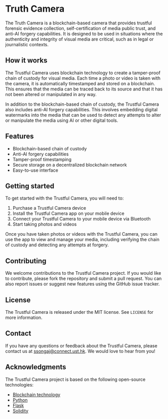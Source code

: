 #  Truth Camera

The Truth Camera is a blockchain-based camera that provides trustful forensic evidence collection, self-certification of media public trust, and anti-AI forgery capabilities. It is designed to be used in situations where the authenticity and integrity of visual media are critical, such as in legal or journalistic contexts.

## How it works

The Trustful Camera uses blockchain technology to create a tamper-proof chain of custody for visual media. Each time a photo or video is taken with the camera, it is automatically timestamped and stored on a blockchain. This ensures that the media can be traced back to its source and that it has not been altered or manipulated in any way.

In addition to the blockchain-based chain of custody, the Trustful Camera also includes anti-AI forgery capabilities. This involves embedding digital watermarks into the media that can be used to detect any attempts to alter or manipulate the media using AI or other digital tools.

## Features

- Blockchain-based chain of custody
- Anti-AI forgery capabilities
- Tamper-proof timestamping
- Secure storage on a decentralized blockchain network
- Easy-to-use interface

## Getting started

To get started with the Trustful Camera, you will need to:

1. Purchase a Trustful Camera device
2. Install the Trustful Camera app on your mobile device
3. Connect your Trustful Camera to your mobile device via Bluetooth
4. Start taking photos and videos

Once you have taken photos or videos with the Trustful Camera, you can use the app to view and manage your media, including verifying the chain of custody and detecting any attempts at forgery.

## Contributing

We welcome contributions to the Trustful Camera project. If you would like to contribute, please fork the repository and submit a pull request. You can also report issues or suggest new features using the GitHub issue tracker.

## License

The Trustful Camera is released under the MIT license. See `LICENSE` for more information.

## Contact

If you have any questions or feedback about the Trustful Camera, please contact us at ssongaj@connect.ust.hk. We would love to hear from you!

## Acknowledgments

The Trustful Camera project is based on the following open-source technologies:

- [Blockchain technology](https://en.wikipedia.org/wiki/Blockchain)
- [Python](https://www.python.org/)
- [Flask](https://github.com/pallets/flask)
- [Solidity](https://github.com/ethereum/solidity)
